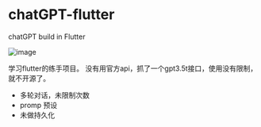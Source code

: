 # chatGPT-flutter
chatGPT build in Flutter


![image](https://github.com/JcobCN/chatGPT-flutter/assets/19268110/3ff3767f-fe8f-42e4-9900-a76a4e85d41f)

学习flutter的练手项目。
没有用官方api，抓了一个gpt3.5t接口，使用没有限制，就不开源了。

- 多轮对话，未限制次数
- promp 预设
- 未做持久化
